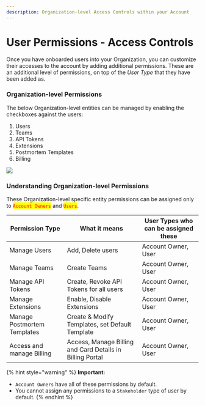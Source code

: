 ```yaml
---
description: Organization-level Access Controls within your Account
---
```


# User Permissions - Access Controls

Once you have onboarded users into your Organization, you can customize their accesses to the account by adding additional permissions. These are an additional level of permissions, on top of the _User Type_ that they have been added as.

### Organization-level Permissions <a href="#organization-level-permissions" id="organization-level-permissions"></a>

The below Organization-level entities can be managed by enabling the checkboxes against the users:

1. Users
2. Teams
3. API Tokens
4. Extensions
5. Postmortem Templates
6. Billing

![](../../.gitbook/assets/user\_permissions\_access\_controls\_1.png)

### Understanding Organization-level Permissions <a href="#understanding-organization-level-permissions" id="understanding-organization-level-permissions"></a>

These Organization-level specific entity permissions can be assigned only to <mark style="color:red;">`Account Owners`</mark> and <mark style="color:red;">`Users`</mark>.

| Permission Type             | What it means                                             | User Types who can be assigned these |
| --------------------------- | --------------------------------------------------------- | ------------------------------------ |
| Manage Users                | Add, Delete users                                         | Account Owner, User                  |
| Manage Teams                | Create Teams                                              | Account Owner, User                  |
| Manage API Tokens           | Create, Revoke API Tokens for all users                   | Account Owner, User                  |
| Manage Extensions           | Enable, Disable Extensions                                | Account Owner, User                  |
| Manage Postmortem Templates | Create & Modify Templates, set Default Template           | Account Owner, User                  |
| Access and manage Billing   | Access, Manage Billing and Card Details in Billing Portal | Account Owner, User                  |

{% hint style="warning" %}
**Important:**

* `Account Owners` have all of these permissions by default.
* You cannot assign any permissions to a `Stakeholder` type of user by default.
{% endhint %}
